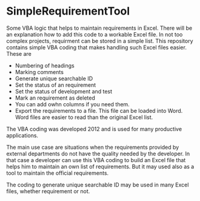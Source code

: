 # SimpleRequirementTool
Some VBA logic that helps to maintain requirements in Excel.
There will be an explanation how to add this code to a workable Excel file.
In not too complex projects, requirment can be stored in a simple list. This repository contains simple VBA coding that makes handling such Excel files easier.
These are
- Numbering of headings
- Marking comments
- Generate unique searchable ID
- Set the status of an requirement
- Set the status of development and test
- Mark an requirement as deleted
- You can add owhn columns if you need them.
- Export the requirements to a file. This file can be loaded into Word. Word files are easier to read than the original Excel list.

The VBA coding was developed 2012 and is used for many productive applications.

The main use case are situations when the requirements provided by external departments do not have the quality needed by the developer. In that case a developer can use this VBA coding to build an Excel file that helps him to maintain an own list of requirements. But it may used also as a tool to maintain the official requirements.

The coding to generate unique searchable ID may be used in many Excel files, whether requirement or not.
